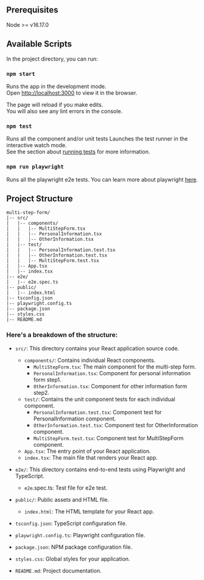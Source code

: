 ## Prerequisites

Node >= v16.17.0

## Available Scripts

In the project directory, you can run:

### `npm start`

Runs the app in the development mode.\
Open [http://localhost:3000](http://localhost:3000) to view it in the browser.

The page will reload if you make edits.\
You will also see any lint errors in the console.

### `npm test`

Runs all the component and/or unit tests
Launches the test runner in the interactive watch mode.\
See the section about [running tests](https://facebook.github.io/create-react-app/docs/running-tests) for more information.

### `npm run playwright`

Runs all the playwright e2e tests.
You can learn more about playwright [here](https://playwright.dev/docs/intro).

## Project Structure

```
multi-step-form/
|-- src/
|   |-- components/
|   |   |-- MultiStepForm.tsx
|   |   |-- PersonalInformation.tsx
|   |   |-- OtherInformation.tsx
|   |-- test/
|   |   |-- PersonalInformation.test.tsx
|   |   |-- OtherInformation.test.tsx
|   |   |-- MultiStepForm.test.tsx
|   |-- App.tsx
|   |-- index.tsx
|-- e2e/
|   |-- e2e.spec.ts
|-- public/
|   |-- index.html
|-- tsconfig.json
|-- playwright.config.ts
|-- package.json
|-- styles.css
|-- README.md
```

### Here's a breakdown of the structure:

- `src/`: This directory contains your React application source code.

  - `components/`: Contains individual React components.
    - `MultiStepForm.tsx`: The main component for the multi-step form.
    - `PersonalInformation.tsx`: Component for personal information form step1.
    - `OtherInformation.tsx`: Component for other information form step2.
  - `test/`: Contains the unit component tests for each individual component.
    - `PersonalInformation.test.tsx`: Component test for PersonalInformation component.
    - `OtherInformation.test.tsx`: Component test for OtherInformation component.
    - `MultiStepForm.test.tsx`: Component test for MultiStepForm component.
  - `App.tsx`: The entry point of your React application.
  - `index.tsx`: The main file that renders your React app.

- `e2e/`: This directory contains end-to-end tests using Playwright and TypeScript.

  - `e2e`.spec.ts: Test file for e2e test.

- `public/`: Public assets and HTML file.

  - `index.html`: The HTML template for your React app.

- `tsconfig.json`: TypeScript configuration file.
- `playwright.config.ts`: Playwright configuration file.
- `package.json`: NPM package configuration file.
- `styles.css`: Global styles for your application.
- `README.md`: Project documentation.
